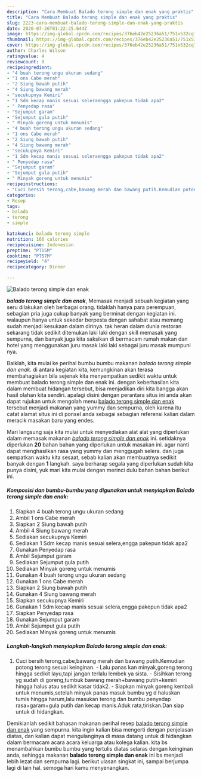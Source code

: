 ```yaml
---
description: "Cara Membuat Balado terong simple dan enak yang praktis"
title: "Cara Membuat Balado terong simple dan enak yang praktis"
slug: 2223-cara-membuat-balado-terong-simple-dan-enak-yang-praktis
date: 2020-07-26T01:22:25.644Z
image: https://img-global.cpcdn.com/recipes/376eb42e25236a51/751x532cq70/balado-terong-simple-dan-enak-foto-resep-utama.jpg
thumbnail: https://img-global.cpcdn.com/recipes/376eb42e25236a51/751x532cq70/balado-terong-simple-dan-enak-foto-resep-utama.jpg
cover: https://img-global.cpcdn.com/recipes/376eb42e25236a51/751x532cq70/balado-terong-simple-dan-enak-foto-resep-utama.jpg
author: Charles Wilson
ratingvalue: 4
reviewcount: 8
recipeingredient:
- "4 buah terong ungu ukuran sedang"
- "1 ons Cabe merah"
- "2 Siung bawah putih"
- "4 Siung bawang merah"
- "secukupnya Kemiri"
- "1 Sdm kecap manis sesuai seleraengga pakepun tidak apa2"
- " Penyedap rasa"
- "Sejumput garam"
- "Sejumput gula putih"
- " Minyak goreng untuk menumis"
- "4 buah terong ungu ukuran sedang"
- "1 ons Cabe merah"
- "2 Siung bawah putih"
- "4 Siung bawang merah"
- "secukupnya Kemiri"
- "1 Sdm kecap manis sesuai seleraengga pakepun tidak apa2"
- " Penyedap rasa"
- "Sejumput garam"
- "Sejumput gula putih"
- " Minyak goreng untuk menumis"
recipeinstructions:
- "Cuci bersih terong,cabe,bawang merah dan bawang putih.Kemudian potong terong sesuai keinginan.  Lalu panas kan minyak,goreng terong hingga sedikit layu,tapi jangan terlalu lembek ya sista. Sisihkan terong yg sudah di goreng,tumbuk bawang merah+bawang putih+kemiri hingga halus atau sedikit kasar tidak2. Siapkan minyak goreng kembali untuk menumis,setelah minyak panas masuk bumbu yg d haluskan tumis hingga harum,lalu masukan terong dan bumbu penyedap rasa+garam+gula putih dan kecap manis.Aduk rata,tiriskan.Dan siap untuk di hidangkan."
categories:
- Resep
tags:
- balado
- terong
- simple

katakunci: balado terong simple 
nutrition: 166 calories
recipecuisine: Indonesian
preptime: "PT15M"
cooktime: "PT57M"
recipeyield: "4"
recipecategory: Dinner

---
```



![Balado terong simple dan enak](https://img-global.cpcdn.com/recipes/376eb42e25236a51/751x532cq70/balado-terong-simple-dan-enak-foto-resep-utama.jpg)

<b><i>balado terong simple dan enak</i></b>, Memasak menjadi sebuah kegiatan yang seru dilakukan oleh berbagai orang. tidaklah hanya para perempuan, sebagian pria juga cukup banyak yang berminat dengan kegiatan ini. walaupun hanya untuk sekedar berpesta dengan sahabat atau memang sudah menjadi kesukaan dalam dirinya. tak heran dalam dunia restoran sekarang tidak sedikit ditemukan laki laki dengan skill memasak yang sempurna, dan banyak juga kita saksikan di bermacam rumah makan dan hotel yang menggunakan juru masak laki laki sebagai juru masak mumpuni nya.

Baiklah, kita mulai ke perihal bumbu bumbu makanan <i>balado terong simple dan enak</i>. di antara kegiatan kita, kemungkinan akan terasa membahagiakan bila sejenak kita menyempatkan sedikit waktu untuk membuat balado terong simple dan enak ini. dengan keberhasilan kita dalam membuat hidangan tersebut, bisa menjadikan diri kita bangga akan hasil olahan kita sendiri. apalagi disini dengan perantara situs ini anda akan dapat rujukan untuk mengolah menu <u>balado terong simple dan enak</u> tersebut menjadi makanan yang yummy dan sempurna, oleh karena itu catat alamat situs ini di ponsel anda sebagai sebagian referensi kalian dalam meracik masakan baru yang endes.




Mari langsung saja kita mulai untuk menyediakan alat alat yang diperlukan dalam memasak makanan <u><i>balado terong simple dan enak</i></u> ini. setidaknya diperlukan <b>20</b> bahan bahan yang diperlukan untuk masakan ini. agar nanti dapat menghasilkan rasa yang yummy dan menggugah selera. dan juga sempatkan waktu kita sesaat, sebab kalian akan membuatnya sedikit banyak dengan <b>1</b> langkah. saya berharap segala yang diperlukan sudah kita punya disini, yuk mari kita mulai dengan merinci dulu bahan bahan berikut ini.

<!--inarticleads1-->

##### Komposisi dan bumbu-bumbu yang digunakan untuk menyiapkan Balado terong simple dan enak:

1. Siapkan 4 buah terong ungu ukuran sedang
1. Ambil 1 ons Cabe merah
1. Siapkan 2 Siung bawah putih
1. Ambil 4 Siung bawang merah
1. Sediakan secukupnya Kemiri
1. Sediakan 1 Sdm kecap manis sesuai selera,engga pakepun tidak apa2
1. Gunakan  Penyedap rasa
1. Ambil Sejumput garam
1. Sediakan Sejumput gula putih
1. Sediakan  Minyak goreng untuk menumis
1. Gunakan 4 buah terong ungu ukuran sedang
1. Gunakan 1 ons Cabe merah
1. Siapkan 2 Siung bawah putih
1. Gunakan 4 Siung bawang merah
1. Siapkan secukupnya Kemiri
1. Gunakan 1 Sdm kecap manis sesuai selera,engga pakepun tidak apa2
1. Siapkan  Penyedap rasa
1. Gunakan Sejumput garam
1. Ambil Sejumput gula putih
1. Sediakan  Minyak goreng untuk menumis




<!--inarticleads2-->

##### Langkah-langkah menyiapkan Balado terong simple dan enak:

1. Cuci bersih terong,cabe,bawang merah dan bawang putih.Kemudian potong terong sesuai keinginan.  - Lalu panas kan minyak,goreng terong hingga sedikit layu,tapi jangan terlalu lembek ya sista. - Sisihkan terong yg sudah di goreng,tumbuk bawang merah+bawang putih+kemiri hingga halus atau sedikit kasar tidak2. - Siapkan minyak goreng kembali untuk menumis,setelah minyak panas masuk bumbu yg d haluskan tumis hingga harum,lalu masukan terong dan bumbu penyedap rasa+garam+gula putih dan kecap manis.Aduk rata,tiriskan.Dan siap untuk di hidangkan.




Demikianlah sedikit bahasan makanan perihal resep <u>balado terong simple dan enak</u> yang sempurna. kita ingin kalian bisa mengerti dengan penjelasan diatas, dan kalian dapat mengulanginya di masa datang untuk di hidangkan dalam bermacam acara acara keluarga atau kolega kalian. kita bs menambahkan bumbu bumbu yang tertulis diatas selaras dengan keinginan anda, sehingga makanan <b>balado terong simple dan enak</b> ini bs menjadi lebih lezat dan sempurna lagi. berikut ulasan singkat ini, sampai berjumpa lagi di lain hal. semoga hari kamu menyenangkan.
